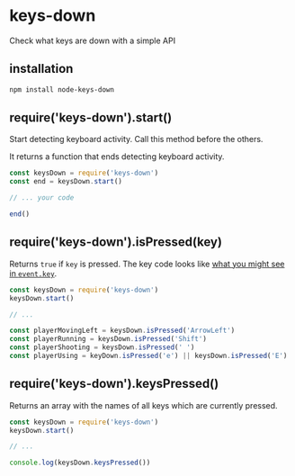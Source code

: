 # keys-down

Check what keys are down with a simple API

## installation

```bash
npm install node-keys-down
```

## require('keys-down').start()

Start detecting keyboard activity. Call this method before the others.

It returns a function that ends detecting keyboard activity.

```javascript
const keysDown = require('keys-down')
const end = keysDown.start()

// ... your code

end()
```

## require('keys-down').isPressed(key)

Returns `true` if `key` is pressed. The key code looks like [what you might see in `event.key`](https://developer.mozilla.org/en-US/docs/Web/API/KeyboardEvent/key/Key_Values).

```javascript
const keysDown = require('keys-down')
keysDown.start()

// ...

const playerMovingLeft = keysDown.isPressed('ArrowLeft')
const playerRunning = keysDown.isPressed('Shift')
const playerShooting = keysDown.isPressed(' ')
const playerUsing = keyDown.isPressed('e') || keysDown.isPressed('E')
```

## require('keys-down').keysPressed()

Returns an array with the names of all keys which are currently pressed.


```javascript
const keysDown = require('keys-down')
keysDown.start()

// ...

console.log(keysDown.keysPressed())
```
